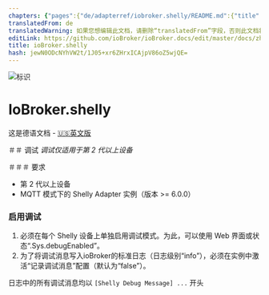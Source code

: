 ```yaml
---
chapters: {"pages":{"de/adapterref/iobroker.shelly/README.md":{"title":{"de":"ioBroker.shelly"},"content":"de/adapterref/iobroker.shelly/README.md"},"de/adapterref/iobroker.shelly/protocol-coap.md":{"title":{"de":"ioBroker.shelly"},"content":"de/adapterref/iobroker.shelly/protocol-coap.md"},"de/adapterref/iobroker.shelly/protocol-mqtt.md":{"title":{"de":"ioBroker.shelly"},"content":"de/adapterref/iobroker.shelly/protocol-mqtt.md"},"de/adapterref/iobroker.shelly/restricted-login.md":{"title":{"de":"ioBroker.shelly"},"content":"de/adapterref/iobroker.shelly/restricted-login.md"},"de/adapterref/iobroker.shelly/state-changes.md":{"title":{"de":"ioBroker.shelly"},"content":"de/adapterref/iobroker.shelly/state-changes.md"},"de/adapterref/iobroker.shelly/faq.md":{"title":{"de":"ioBroker.shelly"},"content":"de/adapterref/iobroker.shelly/faq.md"},"de/adapterref/iobroker.shelly/debug.md":{"title":{"de":"ioBroker.shelly"},"content":"de/adapterref/iobroker.shelly/debug.md"}}}
translatedFrom: de
translatedWarning: 如果您想编辑此文档，请删除“translatedFrom”字段，否则此文档将再次自动翻译
editLink: https://github.com/ioBroker/ioBroker.docs/edit/master/docs/zh-cn/adapterref/iobroker.shelly/debug.md
title: ioBroker.shelly
hash: jewN0ODcNYhVW2t/1J05+xr6ZHrxICAjpV86oZ5wjQE=
---
```

![标识](../../../de/admin/shelly.png)

# IoBroker.shelly
这是德语文档 - [🇺🇸英文版](../en/debug.md)

＃＃ 调试
*调试仅适用于第 2 代以上设备*

＃＃＃ 要求
- 第 2 代以上设备
- MQTT 模式下的 Shelly Adapter 实例（版本 >= 6.0.0）

### 启用调试
1. 必须在每个 Shelly 设备上单独启用调试模式。为此，可以使用 Web 界面或状态“<device-id>.Sys.debugEnabled”。
2. 为了将调试消息写入ioBroker的标准日志（日志级别“info”），必须在实例中激活“记录调试消息”配置（默认为“false”）。

日志中的所有调试消息均以 `[Shelly Debug Message] ...` 开头